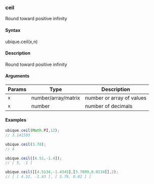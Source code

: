 ### ceil

Round toward positive infinity


#### Syntax

ubique.ceil(x,n)


#### Description

Round toward positive infinity  



#### Arguments

|Params|Type|Description
|---------|----|-----------
|`x` | number/array/matrix | number or array of values
|`x` | number | number of decimals


#### Examples

```js
ubique.ceil(Math.PI,12);
// 3.141593

ubique.ceil(3.78);
// 4

ubique.ceil([4.51,-1.4]);
// [ 5, -1 ]

ubique.ceil([[4.5134,-1.4345],[3.7809,0.0134]],2);
// [ [ 4.52, -1.43 ], [ 3.79, 0.02 ] ]
```

